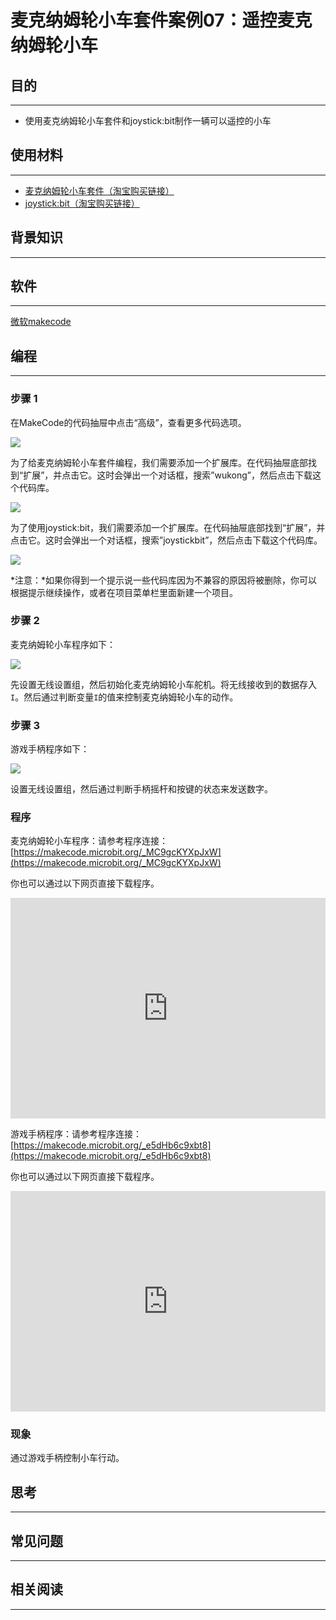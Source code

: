 # 麦克纳姆轮小车套件案例07：遥控麦克纳姆轮小车

## 目的
---

- 使用麦克纳姆轮小车套件和joystick:bit制作一辆可以遥控的小车

## 使用材料
---

- [麦克纳姆轮小车套件（淘宝购买链接）](https://item.taobao.com/item.htm?ft=t&id=604443327840)
- [joystick:bit（淘宝购买链接）](https://item.taobao.com/item.htm?ft=t&id=642627759623)

## 背景知识
---

## 软件
---

[微软makecode](https://makecode.microbit.org/#)

## 编程
---

### 步骤 1
 在MakeCode的代码抽屉中点击“高级”，查看更多代码选项。

![](./images/Mecanum_wheel_car_kit_case_01_01.png)

为了给麦克纳姆轮小车套件编程，我们需要添加一个扩展库。在代码抽屉底部找到“扩展”，并点击它。这时会弹出一个对话框，搜索”wukong”，然后点击下载这个代码库。

![](./images/Mecanum_wheel_car_kit_case_01_02.png)

为了使用joystick:bit，我们需要添加一个扩展库。在代码抽屉底部找到“扩展”，并点击它。这时会弹出一个对话框，搜索”joystickbit”，然后点击下载这个代码库。

![](./images/Mecanum_wheel_car_kit_case_07_04.png)



*注意：*如果你得到一个提示说一些代码库因为不兼容的原因将被删除，你可以根据提示继续操作，或者在项目菜单栏里面新建一个项目。

### 步骤 2

麦克纳姆轮小车程序如下：


![](./images/Mecanum_wheel_car_kit_case_07_05.png)


先设置无线设置组，然后初始化麦克纳姆轮小车舵机。将无线接收到的数据存入`I`。然后通过判断变量`I`的值来控制麦克纳姆轮小车的动作。


### 步骤 3

游戏手柄程序如下：


![](./images/Mecanum_wheel_car_kit_case_07_06.png)


设置无线设置组，然后通过判断手柄摇杆和按键的状态来发送数字。


### 程序

麦克纳姆轮小车程序：请参考程序连接：[https://makecode.microbit.org/_MC9gcKYXpJxW](https://makecode.microbit.org/_MC9gcKYXpJxW)

你也可以通过以下网页直接下载程序。

<div style="position:relative;height:0;padding-bottom:70%;overflow:hidden;"><iframe style="position:absolute;top:0;left:0;width:100%;height:100%;" src="https://makecode.microbit.org/#pub:_MC9gcKYXpJxW]" frameborder="0" sandbox="allow-popups allow-forms allow-scripts allow-same-origin"></iframe></div>  


游戏手柄程序：请参考程序连接：[https://makecode.microbit.org/_e5dHb6c9xbt8](https://makecode.microbit.org/_e5dHb6c9xbt8)

你也可以通过以下网页直接下载程序。

<div style="position:relative;height:0;padding-bottom:70%;overflow:hidden;"><iframe style="position:absolute;top:0;left:0;width:100%;height:100%;" src="https://makecode.microbit.org/#pub:_e5dHb6c9xbt8]" frameborder="0" sandbox="allow-popups allow-forms allow-scripts allow-same-origin"></iframe></div>  

### 现象

通过游戏手柄控制小车行动。


## 思考
---

## 常见问题
---
## 相关阅读  
---
